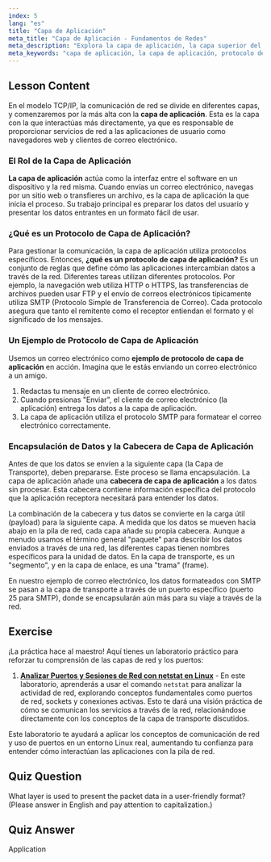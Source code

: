 ```yaml
---
index: 5
lang: "es"
title: "Capa de Aplicación"
meta_title: "Capa de Aplicación - Fundamentos de Redes"
meta_description: "Explora la capa de aplicación, la capa superior del modelo TCP/IP. Aprende qué es un protocolo de capa de aplicación, ve un ejemplo con SMTP y comprende cómo el encabezado de la capa de aplicación prepara los datos para la comunicación en red."
meta_keywords: "capa de aplicación, la capa de aplicación, protocolo de capa de aplicación, ejemplo de protocolo de capa de aplicación, encabezado de capa de aplicación, modelo TCP/IP, SMTP, protocolos de red"
---
```


## Lesson Content

En el modelo TCP/IP, la comunicación de red se divide en diferentes capas, y comenzaremos por la más alta con la **capa de aplicación**. Esta es la capa con la que interactúas más directamente, ya que es responsable de proporcionar servicios de red a las aplicaciones de usuario como navegadores web y clientes de correo electrónico.

### El Rol de la Capa de Aplicación

**La capa de aplicación** actúa como la interfaz entre el software en un dispositivo y la red misma. Cuando envías un correo electrónico, navegas por un sitio web o transfieres un archivo, es la capa de aplicación la que inicia el proceso. Su trabajo principal es preparar los datos del usuario y presentar los datos entrantes en un formato fácil de usar.

### ¿Qué es un Protocolo de Capa de Aplicación?

Para gestionar la comunicación, la capa de aplicación utiliza protocolos específicos. Entonces, **¿qué es un protocolo de capa de aplicación?** Es un conjunto de reglas que define cómo las aplicaciones intercambian datos a través de la red. Diferentes tareas utilizan diferentes protocolos. Por ejemplo, la navegación web utiliza HTTP o HTTPS, las transferencias de archivos pueden usar FTP y el envío de correos electrónicos típicamente utiliza SMTP (Protocolo Simple de Transferencia de Correo). Cada protocolo asegura que tanto el remitente como el receptor entiendan el formato y el significado de los mensajes.

### Un Ejemplo de Protocolo de Capa de Aplicación

Usemos un correo electrónico como **ejemplo de protocolo de capa de aplicación** en acción. Imagina que le estás enviando un correo electrónico a un amigo.

1.  Redactas tu mensaje en un cliente de correo electrónico.
2.  Cuando presionas "Enviar", el cliente de correo electrónico (la aplicación) entrega los datos a la capa de aplicación.
3.  La capa de aplicación utiliza el protocolo SMTP para formatear el correo electrónico correctamente.

### Encapsulación de Datos y la Cabecera de Capa de Aplicación

Antes de que los datos se envíen a la siguiente capa (la Capa de Transporte), deben prepararse. Este proceso se llama encapsulación. La capa de aplicación añade una **cabecera de capa de aplicación** a los datos sin procesar. Esta cabecera contiene información específica del protocolo que la aplicación receptora necesitará para entender los datos.

La combinación de la cabecera y tus datos se convierte en la carga útil (payload) para la siguiente capa. A medida que los datos se mueven hacia abajo en la pila de red, cada capa añade su propia cabecera. Aunque a menudo usamos el término general "paquete" para describir los datos enviados a través de una red, las diferentes capas tienen nombres específicos para la unidad de datos. En la capa de transporte, es un "segmento", y en la capa de enlace, es una "trama" (frame).

En nuestro ejemplo de correo electrónico, los datos formateados con SMTP se pasan a la capa de transporte a través de un puerto específico (puerto 25 para SMTP), donde se encapsularán aún más para su viaje a través de la red.

## Exercise

¡La práctica hace al maestro! Aquí tienes un laboratorio práctico para reforzar tu comprensión de las capas de red y los puertos:

1.  **[Analizar Puertos y Sesiones de Red con netstat en Linux](https://labex.io/es/labs/comptia-analyze-network-ports-and-sessions-with-netstat-in-linux-592741)** - En este laboratorio, aprenderás a usar el comando `netstat` para analizar la actividad de red, explorando conceptos fundamentales como puertos de red, sockets y conexiones activas. Esto te dará una visión práctica de cómo se comunican los servicios a través de la red, relacionándose directamente con los conceptos de la capa de transporte discutidos.

Este laboratorio te ayudará a aplicar los conceptos de comunicación de red y uso de puertos en un entorno Linux real, aumentando tu confianza para entender cómo interactúan las aplicaciones con la pila de red.

## Quiz Question

What layer is used to present the packet data in a user-friendly format? (Please answer in English and pay attention to capitalization.)

## Quiz Answer

Application
